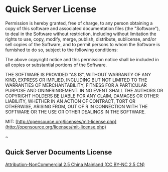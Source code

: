# Quick Server License

Permission is hereby granted, free of charge, to any person obtaining a copy of this software and associated documentation files (the "Software"), to deal in the Software without restriction, including without limitation the rights to use, copy, modify, merge, publish, distribute, sublicense, and/or sell copies of the Software, and to permit persons to whom the Software is furnished to do so, subject to the following conditions:

The above copyright notice and this permission notice shall be included in all copies or substantial portions of the Software.

THE SOFTWARE IS PROVIDED "AS IS", WITHOUT WARRANTY OF ANY KIND, EXPRESS OR IMPLIED, INCLUDING BUT NOT LIMITED TO THE WARRANTIES OF MERCHANTABILITY, FITNESS FOR A PARTICULAR PURPOSE AND ONINFRINGEMENT. IN NO EVENT SHALL THE AUTHORS OR COPYRIGHT HOLDERS BE LIABLE FOR ANY CLAIM, DAMAGES OR OTHER LIABILITY, WHETHER IN AN ACTION OF CONTRACT, TORT OR OTHERWISE, ARISING FROM, OUT OF R IN CONNECTION WITH THE SOFTWARE OR THE USE OR OTHER DEALINGS IN THE SOFTWARE.

MIT: [http://opensource.org/licenses/mit-license.php](http://opensource.org/licenses/mit-license.php)

~

## Quick Server Documents License

[Attribution-NonCommercial 2.5 China Mainland (CC BY-NC 2.5 CN)](http://creativecommons.org/licenses/by-nc/2.5/cn/deed.en)

